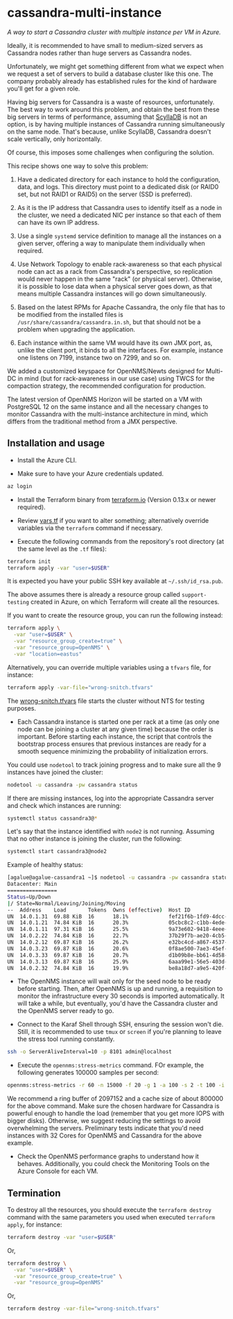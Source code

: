 # cassandra-multi-instance

*A way to start a Cassandra cluster with multiple instance per VM in Azure.*

Ideally, it is recommended to have small to medium-sized servers as Cassandra nodes rather than huge servers as Cassandra nodes.

Unfortunately, we might get something different from what we expect when we request a set of servers to build a database cluster like this one. The company probably already has established rules for the kind of hardware you'll get for a given role.

Having big servers for Cassandra is a waste of resources, unfortunately. The best way to work around this problem, and obtain the best from these big servers in terms of performance, assuming that [ScyllaDB](https://www.scylladb.com/) is not an option, is by having multiple instances of Cassandra running simultaneously on the same node. That's because, unlike ScyllaDB, Cassandra doesn't scale vertically, only horizontally.

Of course, this imposes some challenges when configuring the solution.

This recipe shows one way to solve this problem:

1) Have a dedicated directory for each instance to hold the configuration, data, and logs. This directory must point to a dedicated disk (or RAID0 set, but not RAID1 or RAID5) on the server (SSD is preferred).

2) As it is the IP address that Cassandra uses to identify itself as a node in the cluster, we need a dedicated NIC per instance so that each of them can have its own IP address.

3) Use a single `systemd` service definition to manage all the instances on a given server, offering a way to manipulate them individually when required.

4) Use Network Topology to enable rack-awareness so that each physical node can act as a rack from Cassandra's perspective, so replication would never happen in the same "rack" (or physical server). Otherwise, it is possible to lose data when a physical server goes down, as that means multiple Cassandra instances will go down simultaneously.

5) Based on the latest RPMs for Apache Cassandra, the only file that has to be modified from the installed files is `/usr/share/cassandra/cassandra.in.sh`, but that should not be a problem when upgrading the application.

6) Each instance within the same VM would have its own JMX port, as, unlike the client port, it binds to all the interfaces. For example, instance one listens on 7199, instance two on 7299, and so on.

We added a customized keyspace for OpenNMS/Newts designed for Multi-DC in mind (but for rack-awareness in our use case) using TWCS for the compaction strategy, the recommended configuration for production.

The latest version of OpenNMS Horizon will be started on a VM with PostgreSQL 12 on the same instance and all the necessary changes to monitor Cassandra with the multi-instance architecture in mind, which differs from the traditional method from a JMX perspective.

## Installation and usage

* Install the Azure CLI.

* Make sure to have your Azure credentials updated.

```bash
az login
```

* Install the Terraform binary from [terraform.io](https://www.terraform.io) (Version 0.13.x or newer required).

* Review [vars.tf](./vars.tf) if you want to alter something; alternatively override variables via the `terraform` command if necessary.

* Execute the following commands from the repository's root directory (at the same level as the `.tf` files):

```bash
terraform init
terraform apply -var "user=$USER"
```

It is expected you have your public SSH key available at `~/.ssh/id_rsa.pub`.

The above assumes there is already a resource group called `support-testing` created in Azure, on which Terraform will create all the resources.

If you want to create the resource group, you can run the following instead:

```bash
terraform apply \
  -var "user=$USER" \
  -var "resource_group_create=true" \
  -var "resource_group=OpenNMS" \
  -var "location=eastus"
```

Alternatively, you can override multiple variables using a `tfvars` file, for instance:

```bash
terraform apply -var-file="wrong-snitch.tfvars"
```

The [wrong-snitch.tfvars](./wrong-snitch.tfvars) file starts the cluster without NTS for testing purposes.

* Each Cassandra instance is started one per rack at a time (as only one node can be joining a cluster at any given time) because the order is important. Before starting each instance, the script that controls the bootstrap process ensures that previous instances are ready for a smooth sequence minimizing the probability of initialization errors.

You could use `nodetool` to track joining progress and to make sure all the 9 instances have joined the cluster:

```bash
nodetool -u cassandra -pw cassandra status
```

If there are missing instances, log into the appropriate Cassandra server and check which instances are running:

```bash
systemctl status cassandra3@*
```

Let's say that the instance identified with `node2` is not running. Assuming that no other instance is joining the cluster, run the following:

```bash
systemctl start cassandra3@node2
```

Example of healthy status:

```bash
[agalue@agalue-cassandra1 ~]$ nodetool -u cassandra -pw cassandra status
Datacenter: Main
================
Status=Up/Down
|/ State=Normal/Leaving/Joining/Moving
--  Address    Load       Tokens  Owns (effective)  Host ID                               Rack
UN  14.0.1.31  69.88 KiB  16      18.1%             fef21f6b-1fd9-4dcc-94f1-00507a1f7f01  Rack3
UN  14.0.1.21  74.84 KiB  16      20.3%             05cbc8c2-c1bb-4ede-952f-ab2e5e4413be  Rack2
UN  14.0.1.11  97.31 KiB  16      25.5%             9a73e602-9418-4eee-979c-95ce200477ad  Rack1
UN  14.0.2.22  74.84 KiB  16      22.7%             37b29f7b-ae20-4cb5-8862-b92287cca939  Rack2
UN  14.0.2.12  69.87 KiB  16      26.2%             e32bc4cd-a867-4537-905c-5afae94bbafe  Rack1
UN  14.0.3.23  69.87 KiB  16      20.6%             0f8ae500-7ae3-45ef-9f9c-89c8ceed364c  Rack2
UN  14.0.3.33  69.87 KiB  16      20.7%             d1b09b8e-bb61-4d58-b09f-9e92f59e69e7  Rack3
UN  14.0.3.13  69.87 KiB  16      25.9%             6aaa99e1-56e5-403d-9d1f-e9ab32a52bc5  Rack1
UN  14.0.2.32  74.84 KiB  16      19.9%             be8a18d7-a9e5-420f-a403-3f0f14fbdae9  Rack3
```

* The OpenNMS instance will wait only for the seed node to be ready before starting. Then, after OpenNMS is up and running, a requisition to monitor the infrastructure every 30 seconds is imported automatically. It will take a while, but eventually, you'd have the Cassandra cluster and the OpenNMS server ready to go.

* Connect to the Karaf Shell through SSH, ensuring the session won't die. Still, it is recommended to use `tmux` or `screen` if you're planning to leave the stress tool running constantly.

```bash
ssh -o ServerAliveInterval=10 -p 8101 admin@localhost
```

* Execute the `opennms:stress-metrics` command. FOr example, the following generates 100000 samples per second:

```bash
opennms:stress-metrics -r 60 -n 15000 -f 20 -g 1 -a 100 -s 2 -t 100 -i 300
```

  We recommend a ring buffer of 2097152 and a cache size of about 800000 for the above command. Make sure the chosen hardware for Cassandra is powerful enough to handle the load (remember that you get more IOPS with bigger disks). Otherwise, we suggest reducing the settings to avoid overwhelming the servers. Preliminary tests indicate that you'd need instances with 32 Cores for OpenNMS and Cassandra for the above example.

* Check the OpenNMS performance graphs to understand how it behaves. Additionally, you could check the Monitoring Tools on the Azure Console for each VM.

## Termination

To destroy all the resources, you should execute the `terraform destroy` command with the same parameters you used when executed `terraform apply`, for instance:

```bash
terraform destroy -var "user=$USER"
```

Or,

```bash
terraform destroy \
  -var "user=$USER" \
  -var "resource_group_create=true" \
  -var "resource_group=OpenNMS"
```

Or,


```bash
terraform destroy -var-file="wrong-snitch.tfvars"
```